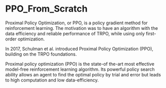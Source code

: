 # PPO_From_Scratch

Proximal Policy Optimization, or PPO, is a policy gradient method for reinforcement learning. The motivation was to have an algorithm with the data efficiency and reliable performance of TRPO, while using only first-order optimization.

In 2017, Schulman et al. introduced Proximal Policy Optimization (PPO), building on the TRPO foundations.


Proximal policy optimization (PPO) is the state-of the-art most effective model-free reinforcement learning algorithm. Its powerful policy search ability allows an agent to find the optimal policy by trial and error but leads to high computation and low data-efficiency.

